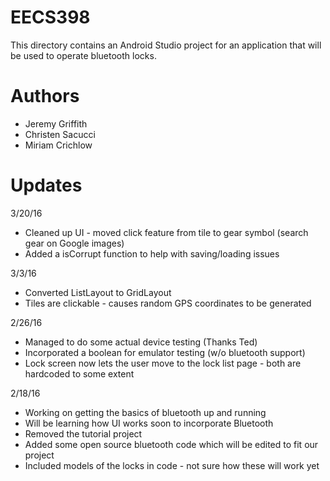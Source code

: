 # EECS398
This directory contains an Android Studio project for an application that will be used to operate bluetooth locks.

# Authors 
* Jeremy Griffith
* Christen Sacucci
* Miriam Crichlow

# Updates
3/20/16
* Cleaned up UI - moved click feature from tile to gear symbol (search gear on Google images)
* Added a isCorrupt function to help with saving/loading issues

3/3/16
* Converted ListLayout to GridLayout
* Tiles are clickable - causes random GPS coordinates to be generated

2/26/16
* Managed to do some actual device testing (Thanks Ted)
* Incorporated a boolean for emulator testing (w/o bluetooth support)
* Lock screen now lets the user move to the lock list page - both are hardcoded to some extent

2/18/16
* Working on getting the basics of bluetooth up and running
* Will be learning how UI works soon to incorporate Bluetooth
* Removed the tutorial project
* Added some open source bluetooth code which will be edited to fit our project
* Included models of the locks in code - not sure how these will work yet
